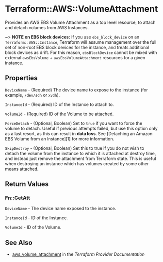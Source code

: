 # Terraform::AWS::VolumeAttachment

Provides an AWS EBS Volume Attachment as a top level resource, to attach and
detach volumes from AWS Instances.

~> **NOTE on EBS block devices:** If you use `ebs_block_device` on an `Terraform::AWS::Instance`, Terraform will assume management over the full set of non-root EBS block devices for the instance, and treats additional block devices as drift. For this reason, `ebsBlockDevice` cannot be mixed with external `awsEbsVolume` + `awsEbsVolumeAttachment` resources for a given instance.

## Properties

`DeviceName` - (Required) The device name to expose to the instance (for
example, `/dev/sdh` or `xvdh`).

`InstanceId` - (Required) ID of the Instance to attach to.

`VolumeId` - (Required) ID of the Volume to be attached.

`ForceDetach` - (Optional, Boolean) Set to `true` if you want to force the
volume to detach. Useful if previous attempts failed, but use this option only
as a last resort, as this can result in **data loss**. See
[Detaching an Amazon EBS Volume from an Instance][1] for more information.

`SkipDestroy` - (Optional, Boolean) Set this to true if you do not wish
to detach the volume from the instance to which it is attached at destroy
time, and instead just remove the attachment from Terraform state. This is
useful when destroying an instance which has volumes created by some other
means attached.


## Return Values

### Fn::GetAtt

`DeviceName` - The device name exposed to the instance.

`InstanceId` - ID of the Instance.

`VolumeId` - ID of the Volume.

## See Also

* [aws_volume_attachment](https://www.terraform.io/docs/providers/aws/r/volume_attachment.html) in the _Terraform Provider Documentation_